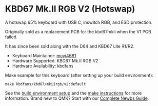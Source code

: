 # KBD67 Mk.II RGB V2 (Hotswap)

A hotswap 65% keyboard with USB C, inswitch RGB, and ESD protection.

Originally sold as a replacement PCB for the kbd67mkii when the V1 PCB failed. 

It has since been sold along with the D64 and KBD67 Lite R1/R2. 

* Keyboard Maintainer: [moyi4681](https://github.com/moyi4681)
* Hardware Supported: KBD67 Mk.II RGB V2
* Hardware Availability: [kbdfans](https://kbdfans.myshopify.com/)

Make example for this keyboard (after setting up your build environment):

    make kbdfans/kbd67/mkiirgb/v2:default

See the [build environment setup](https://docs.qmk.fm/#/getting_started_build_tools) and the [make instructions](https://docs.qmk.fm/#/getting_started_make_guide) for more information. Brand new to QMK? Start with our [Complete Newbs Guide](https://docs.qmk.fm/#/newbs).
